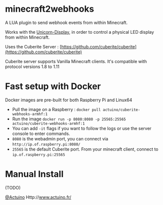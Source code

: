 # minecraft2webhooks
A LUA plugin to send webhook events from within Minecraft.

Works with the [Unicorn-Display](https://github.com/actuino/unicorn-display), in order to control a physical LED display from within Minecraft.

Uses the Cuberite Server : [https://github.com/cuberite/cuberite](https://github.com/cuberite/cuberite)

Cuberite server supports Vanilla Minecraft clients.
It's compatible with protocol versions 1.8 to 1.11 

# Fast setup with Docker

Docker images are pre-built for both Raspberry Pi and Linux64

* Pull the image on a Raspberry : `docker pull actuino/cuberite-webhooks-armhf:1`
* Run the image `docker run -p 8080:8080 -p 25565:25565 actuino/cuberite-webhooks-armhf:1`
* You can add `-it` flags if you want to follow the logs or use the server console to enter commands.
* `8080` is the webadmin port, you can connect via `http://ip.of.raspberry.pi:8080/`
* `25565` is the default Cuberite port. From your minecraft client, connect to `ip.of.raspberry.pi:25565`

# Manual Install

(TODO)

[@Actuino](https://twitter.com/actuino)
Http://www.actuino.fr/